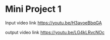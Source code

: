 # Mini Project 1

Input video link https://youtu.be/H3avoeBbqGA 

output video link https://youtu.be/LG4kLRvcNOc 

